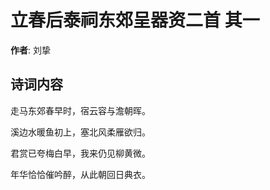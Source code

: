 # 立春后泰祠东郊呈器资二首  其一

**作者**: 刘挚

## 诗词内容

走马东郊春早时，宿云容与澹朝晖。

溪边水暖鱼初上，塞北风柔雁欲归。

君赏已夸梅白早，我来仍见柳黄微。

年华恰恰催吟醉，从此朝回日典衣。

